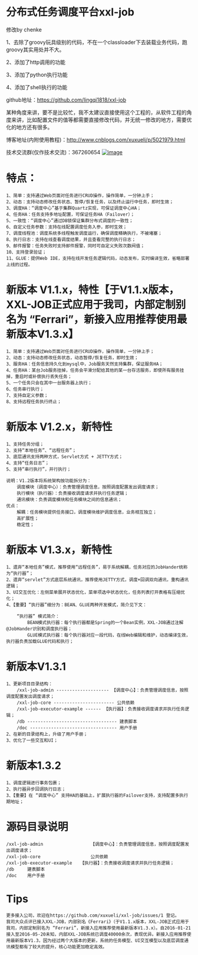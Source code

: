 # 分布式任务调度平台xxl-job

修改by chenke

1、去除了groovy玩具级别的代码，不在一个classloader下去装载业务代码，跑groovy其实用处并不大。

2、添加了http调用的功能

3、添加了python执行功能

4、添加了shell执行的功能


github地址：https://github.com/lingqi1818/xxl-job

某种角度来讲，要不是比较忙，我不太建议直接使用这个工程的，从软件工程的角度来讲，比如配置文件的值等都需要直接修改代码，并无统一修改的地方，需要优化的地方还有很多。

博客地址(内附使用教程)：http://www.cnblogs.com/xuxueli/p/5021979.html

技术交流群(仅作技术交流)：367260654    [![image](http://pub.idqqimg.com/wpa/images/group.png)](http://shang.qq.com/wpa/qunwpa?idkey=4686e3fe01118445c75673a66b4cc6b2c7ce0641528205b6f403c179062b0a52)

# 特点：
	1、简单：支持通过Web页面对任务进行CRUD操作，操作简单，一分钟上手；
	2、动态：支持动态修改任务状态、暂停/恢复任务，以及终止运行中任务，即时生效；
	3、调度HA：“调度中心”基于集群Quartz实现，可保证调度中心HA；
	4、任务HA：任务支持多地址配置，可保证任务HA（Failover）；
	5、一致性：“调度中心”通过DB锁保证集群分布式调度的一致性；
	6、自定义任务参数：支持在线配置调度任务入参，即时生效；
	7、调度线程池：调度系统多线程触发调度运行，确保调度精确执行，不被堵塞；
	8、执行日志：支持在线查看调度结果，并且查看完整的执行日志；
	9、邮件报警：任务失败时支持邮件报警，同时可自定义失败次数阀值；
	10、支持登录验证；
	11、GLUE：提供Web IDE，支持在线开发任务逻辑代码，动态发布，实时编译生效，省略部署上线的过程。
	
# 新版本 V1.1.x，特性【于V1.1.x版本，XXL-JOB正式应用于我司，内部定制别名为 “Ferrari”，新接入应用推荐使用最新版本V1.3.x】
	1、简单：支持通过Web页面对任务进行CRUD操作，操作简单，一分钟上手；
	2、动态：支持动态修改任务状态，动态暂停/恢复任务，即时生效；
	3、服务HA：任务信息持久化到mysql中，Job服务天然支持集群，保证服务HA；
	4、任务HA：某台Job服务挂掉，任务会平滑分配给其他的某一台存活服务，即使所有服务挂掉，重启时或补偿执行丢失任务；
	5、一个任务只会在其中一台服务器上执行；
	6、任务串行执行；
	7、支持自定义参数；
	8、支持远程任务执行终止；

# 新版本 V1.2.x，新特性
	1、支持任务分组；
	2、支持“本地任务”、“远程任务”；
	3、底层通讯支持两种方式，Servlet方式 + JETTY方式；
	4、支持“任务日志”；
	5、支持“串行执行”，并行执行；
	
	说明：V1.2版本将系统架构按功能拆分为：
		调度模块（调度中心）：负责管理调度信息，按照调度配置发出调度请求；
		执行模块（执行器）：负责接收调度请求并执行任务逻辑；
		通讯模块：负责调度模块和任务模块之间的信息通讯；
	优点：
		解耦：任务模块提供任务接口，调度模块维护调度信息，业务相互独立；
		高扩展性；
		稳定性；

# 新版本 V1.3.x，新特性
	1、遗弃“本地任务”模式，推荐使用“远程任务”，易于系统解耦，任务对应的JobHander统称为“执行器”；
	2、遗弃“servlet”方式底层系统通讯，推荐使用JETTY方式，调度+回调双向通讯，重构通讯逻辑；
	3、UI交互优化：左侧菜单展开状态优化，菜单项选中状态优化，任务列表打开表格有压缩优化；
	4、【重要】“执行器”细分为：BEAN、GLUE两种开发模式，简介见下文：
	
		“执行器” 模式简介：
			BEAN模式执行器：每个执行器都是Spring的一个Bean实例，XXL-JOB通过注解@JobHander识别和调度执行器；
			GLUE模式执行器：每个执行器对应一段代码，在线Web编辑和维护，动态编译生效，执行器负责加载GLUE代码和执行；
			
# 新版本V1.3.1
	1、更新项目目录结构：
		/xxl-job-admin -------------------- 【调度中心】：负责管理调度信息，按照调度配置发出调度请求；
		/xxl-job-core ----------------------- 公共依赖
		/xxl-job-executor-example ------ 【执行器】：负责接收调度请求并执行任务逻辑；
		/db ---------------------------------- 建表脚本
		/doc --------------------------------- 用户手册
	2、在新的目录结构上，升级了用户手册；
	3、优化了一些交互和UI；
	
# 新版本1.3.2
	1、调度逻辑进行事务包裹；
	2、执行器异步回调执行日志；
	3、【重要】在 “调度中心” 支持HA的基础上，扩展执行器的Failover支持，支持配置多执行期地址；

# 源码目录说明
	/xxl-job-admin					【调度中心】：负责管理调度信息，按照调度配置发出调度请求；
	/xxl-job-core					公共依赖
	/xxl-job-executor-example	【执行器】：负责接收调度请求并执行任务逻辑；
	/db		建表脚本
	/doc	用户手册
	
# Tips
	更多接入公司，欢迎在https://github.com/xuxueli/xxl-job/issues/1 登记。
	我司大众点评已接入XXL-JOB，内部别名《Ferrari》（于V1.1.x版本，XXL-JOB正式应用于我司，内部定制别名为 “Ferrari”，新接入应用推荐使用最新版本V1.3.x）。自2016-01-21接入至2016-05-20未知，内部XXL-JOB系统已调度40000余次，表现优异。新接入应用推荐使用最新版本V1.3，因为经过两个大版本的更新，系统的任务模型、UI交互模型以及底层调度通讯模型都有了较大的提升，核心功能更加稳定高效。
	
